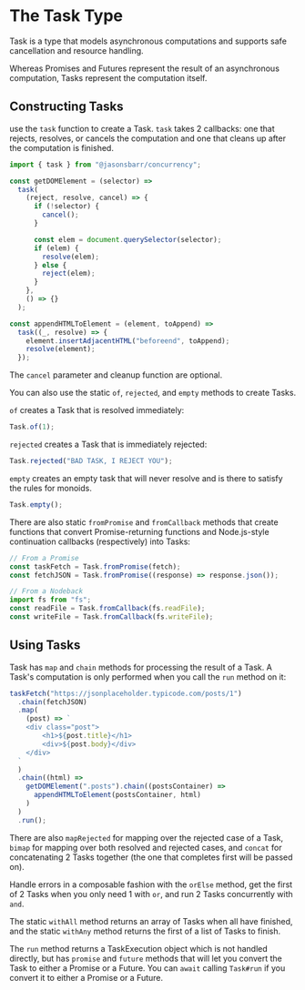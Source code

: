 # The Task Type

Task is a type that models asynchronous computations and supports safe cancellation and resource handling.

Whereas Promises and Futures represent the result of an asynchronous computation, Tasks represent the computation itself.

## Constructing Tasks

use the `task` function to create a Task. `task` takes 2 callbacks: one that rejects, resolves, or cancels the computation and one that cleans up after the computation is finished.

```js
import { task } from "@jasonsbarr/concurrency";

const getDOMElement = (selector) =>
  task(
    (reject, resolve, cancel) => {
      if (!selector) {
        cancel();
      }

      const elem = document.querySelector(selector);
      if (elem) {
        resolve(elem);
      } else {
        reject(elem);
      }
    },
    () => {}
  );

const appendHTMLToElement = (element, toAppend) =>
  task((_, resolve) => {
    element.insertAdjacentHTML("beforeend", toAppend);
    resolve(element);
  });
```

The `cancel` parameter and cleanup function are optional.

You can also use the static `of`, `rejected`, and `empty` methods to create Tasks.

`of` creates a Task that is resolved immediately:

```js
Task.of(1);
```

`rejected` creates a Task that is immediately rejected:

```js
Task.rejected("BAD TASK, I REJECT YOU");
```

`empty` creates an empty task that will never resolve and is there to satisfy the rules for monoids.

```js
Task.empty();
```

There are also static `fromPromise` and `fromCallback` methods that create functions that convert Promise-returning functions and Node.js-style continuation callbacks (respectively) into Tasks:

```js
// From a Promise
const taskFetch = Task.fromPromise(fetch);
const fetchJSON = Task.fromPromise((response) => response.json());

// From a Nodeback
import fs from "fs";
const readFile = Task.fromCallback(fs.readFile);
const writeFile = Task.fromCallback(fs.writeFile);
```

## Using Tasks

Task has `map` and `chain` methods for processing the result of a Task. A Task's computation is only performed when you call the `run` method on it:

```js
taskFetch("https://jsonplaceholder.typicode.com/posts/1")
  .chain(fetchJSON)
  .map(
    (post) => `
	<div class="post">
		<h1>${post.title}</h1>
		<div>${post.body}</div>
	</div>
  `
  )
  .chain((html) =>
    getDOMElement(".posts").chain((postsContainer) =>
      appendHTMLToElement(postsContainer, html)
    )
  )
  .run();
```

There are also `mapRejected` for mapping over the rejected case of a Task, `bimap` for mapping over both resolved and rejected cases, and `concat` for concatenating 2 Tasks together (the one that completes first will be passed on).

Handle errors in a composable fashion with the `orElse` method, get the first of 2 Tasks when you only need 1 with `or`, and run 2 Tasks concurrently with `and`.

The static `withAll` method returns an array of Tasks when all have finished, and the static `withAny` method returns the first of a list of Tasks to finish.

The `run` method returns a TaskExecution object which is not handled directly, but has `promise` and `future` methods that will let you convert the Task to either a Promise or a Future. You can `await` calling `Task#run` if you convert it to either a Promise or a Future.
